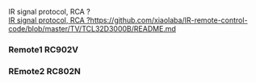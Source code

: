 IR signal protocol, RCA ?  
[IR signal protocol, RCA ?](https://github.com/xiaolaba/IR-remote-control-code/blob/master/TV/TCL32D3000B/README.md)https://github.com/xiaolaba/IR-remote-control-code/blob/master/TV/TCL32D3000B/README.md

### Remote1 RC902V


### REmote2 RC802N
